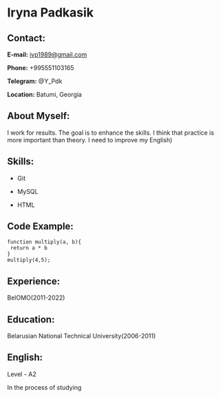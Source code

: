 # **Iryna Padkasik** 

## Contact:

**E-mail:** ivp1989@gmail.com

**Phone:** +995551103165

**Telegram:** @Y_Pdk

**Location:** Batumi, Georgia

## About Myself:

I work for results. The goal is to enhance the skills. I think that practice is more important than theory.
I need to improve my English)

## Skills:

* Git

* MySQL

* HTML

## Code Example:

```
function multiply(a, b){
 return a * b
}
multiply(4,5);
```

## Experience:

BelOMO(2011-2022)

## Education:

Belarusian National Technical University(2006-2011)

## English:

Level - A2

In the process of studying